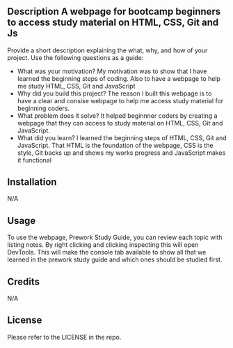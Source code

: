 # <Prework Study Guide Webpage>

## Description A webpage for bootcamp beginners to access study material on HTML, CSS, Git and Js

Provide a short description explaining the what, why, and how of your project. Use the following questions as a guide:

- What was your motivation? My motivation was to show that I have learned the beginning steps of coding.  Also to have a webpage to help me study HTML, CSS, Git and JavaScript 
- Why did you build this project? The reason I built this webpage is to have a clear and consise webpage to help me access study material for beginning coders.
- What problem does it solve? It helped beginnner coders by creating a webpage that they can access to study material on HTML, CSS, Git and JavaScript.
- What did you learn? I learned the beginning steps of HTML, CSS, Git and JavaScript. That HTML is the foundation of the webpage, CSS is the style, Git backs up and shows my works progress and JavaScript makes it functional


## Installation

N/A

## Usage

To use the webpage, Prework Study Guide, you can review each topic with listing notes.  By right clicking and clicking inspecting this will open DevTools.  This will make the console tab available to show all that we learned in the prework study guide and which ones should be studied first.

## Credits

N/A

## License

Please refer to the LICENSE in the repo.

